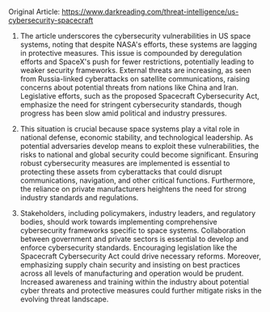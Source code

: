 Original Article: https://www.darkreading.com/threat-intelligence/us-cybersecurity-spacecraft

1) The article underscores the cybersecurity vulnerabilities in US space systems, noting that despite NASA's efforts, these systems are lagging in protective measures. This issue is compounded by deregulation efforts and SpaceX's push for fewer restrictions, potentially leading to weaker security frameworks. External threats are increasing, as seen from Russia-linked cyberattacks on satellite communications, raising concerns about potential threats from nations like China and Iran. Legislative efforts, such as the proposed Spacecraft Cybersecurity Act, emphasize the need for stringent cybersecurity standards, though progress has been slow amid political and industry pressures.

2) This situation is crucial because space systems play a vital role in national defense, economic stability, and technological leadership. As potential adversaries develop means to exploit these vulnerabilities, the risks to national and global security could become significant. Ensuring robust cybersecurity measures are implemented is essential to protecting these assets from cyberattacks that could disrupt communications, navigation, and other critical functions. Furthermore, the reliance on private manufacturers heightens the need for strong industry standards and regulations.

3) Stakeholders, including policymakers, industry leaders, and regulatory bodies, should work towards implementing comprehensive cybersecurity frameworks specific to space systems. Collaboration between government and private sectors is essential to develop and enforce cybersecurity standards. Encouraging legislation like the Spacecraft Cybersecurity Act could drive necessary reforms. Moreover, emphasizing supply chain security and insisting on best practices across all levels of manufacturing and operation would be prudent. Increased awareness and training within the industry about potential cyber threats and protective measures could further mitigate risks in the evolving threat landscape.
